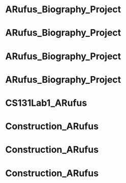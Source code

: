# ARufus_Biography_Project
# ARufus_Biography_Project
# ARufus_Biography_Project
# ARufus_Biography_Project
# CS131Lab1_ARufus
# Construction_ARufus
# Construction_ARufus
# Construction_ARufus

